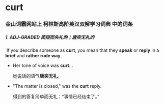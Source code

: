 # curt

### 金山词霸网站上 柯林斯高阶英汉双解学习词典 中的词条

##### 1. ADJ-GRADED  简短而失礼的；唐突无礼的

​	If you describe someone as **curt**, you mean that they **speak** or **reply** in a **brief** and **rather rude way**.

- Her tone of voice was **curt**...

  她说话的语气**唐突无礼**。

- "The matter is closed," was the **curt** reply.

  得到的答复简单而无礼：“事情已经结束了。”